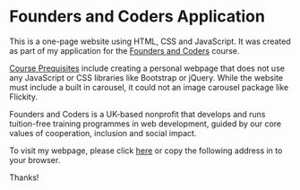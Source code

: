 # Founders and Coders Application

This is a one-page website using HTML, CSS and JavaScript. It was created as part of my application for the [Founders and Coders](https://www.foundersandcoders.com) course.

[Course Prequisites](https://www.foundersandcoders.com/apply/) include creating a personal webpage that does not use any JavaScript or CSS libraries like Bootstrap or jQuery. While the website must include a built in carousel, it could not an image carousel package like Flickity.

Founders and Coders is a UK-based nonprofit that develops and runs tuition-free training programmes in web development, guided by our core values of cooperation, inclusion and social impact.

To visit my webpage, please click [here]() or copy the following address in to your browser.

Thanks!
